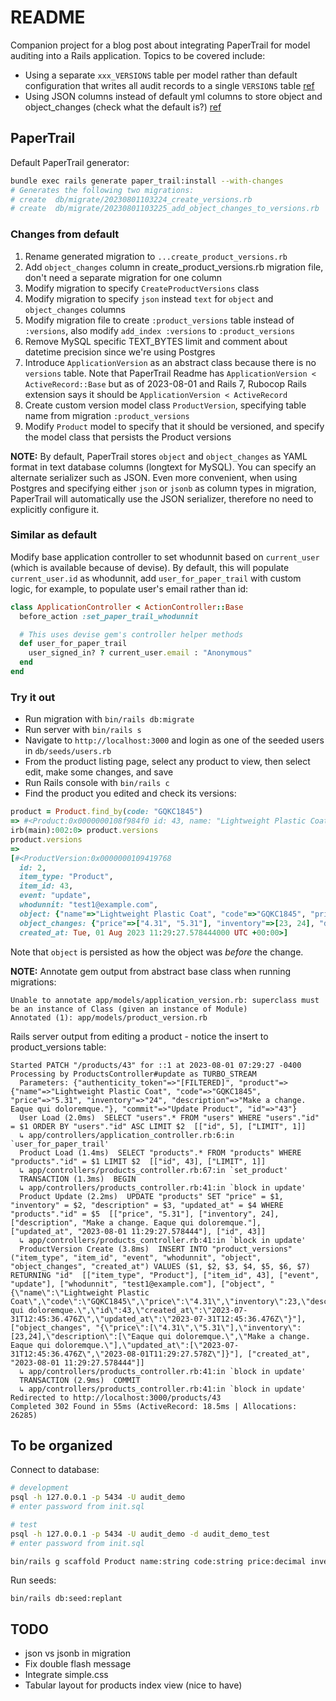 # README

Companion project for a blog post about integrating PaperTrail for model auditing into a Rails application. Topics to be covered include:

* Using a separate `xxx_VERSIONS` table per model rather than default configuration that writes all audit records to a single `VERSIONS` table [ref](https://github.com/paper-trail-gem/paper_trail#6a-custom-version-classes)
* Using JSON columns instead of default yml columns to store object and object_changes (check what the default is?) [ref](https://github.com/paper-trail-gem/paper_trail#6b-custom-serializer)

## PaperTrail

Default PaperTrail generator:

```bash
bundle exec rails generate paper_trail:install --with-changes
# Generates the following two migrations:
# create  db/migrate/20230801103224_create_versions.rb
# create  db/migrate/20230801103225_add_object_changes_to_versions.rb
```

### Changes from default

1. Rename generated migration to `...create_product_versions.rb`
2. Add `object_changes` column in create_product_versions.rb migration file, don't need a separate migration for one column
3. Modify migration to specify `CreateProductVersions` class
4. Modify migration to specify `json` instead `text` for `object` and `object_changes` columns
5. Modify migration file to create `:product_versions` table instead of `:versions`, also modify `add_index :versions` to `:product_versions`
6. Remove MySQL specific TEXT_BYTES limit and comment about datetime precision since we're using Postgres
7. Introduce `ApplicationVersion` as an abstract class because there is no `versions` table. Note that PaperTrail Readme has `ApplicationVersion < ActiveRecord::Base` but as of 2023-08-01 and Rails 7, Rubocop Rails extension says it should be `ApplicationVersion < ActiveRecord`
8. Create custom version model class `ProductVersion`, specifying table name from migration `:product_versions`
9. Modify `Product` model to specify that it should be versioned, and specify the model class that persists the Product versions

**NOTE:** By default, PaperTrail stores `object` and `object_changes` as YAML format in text database columns (longtext for MySQL). You can specify an alternate serializer such as JSON. Even more convenient, when using Postgres and specifying either `json` or `jsonb` as column types in migration, PaperTrail will automatically use the JSON serializer, therefore no need to explicitly configure it.

### Similar as default

Modify base application controller to set whodunnit based on `current_user` (which is available because of devise). By default, this will populate `current_user.id` as whodunnit, add `user_for_paper_trail` with custom logic, for example, to populate user's email rather than id:

```ruby
class ApplicationController < ActionController::Base
  before_action :set_paper_trail_whodunnit

  # This uses devise gem's controller helper methods
  def user_for_paper_trail
    user_signed_in? ? current_user.email : "Anonymous"
  end
end
```

### Try it out

* Run migration with `bin/rails db:migrate`
* Run server with `bin/rails s`
* Navigate to `http://localhost:3000` and login as one of the seeded users in `db/seeds/users.rb`
* From the product listing page, select any product to view, then select edit, make some changes, and save
* Run Rails console with `bin/rails c`
* Find the product you edited and check its versions:
```ruby
product = Product.find_by(code: "GQKC1845")
=> #<Product:0x0000000108f984f0 id: 43, name: "Lightweight Plastic Coat", code: "GQKC1845", price: 0.531e1, inventory: 24, description: "Make a change. Eaque qui doloremque.", created_at: Mon, 31 Jul 2023 12:45:36.476309000 UTC +00:00, updated_at: Tue, 01 Aug 2023 11:29:27.578444000 UTC +00:00>
irb(main):002:0> product.versions
product.versions
=>
[#<ProductVersion:0x0000000109419768
  id: 2,
  item_type: "Product",
  item_id: 43,
  event: "update",
  whodunnit: "test1@example.com",
  object: {"name"=>"Lightweight Plastic Coat", "code"=>"GQKC1845", "price"=>"4.31", "inventory"=>23, "description"=>"Eaque qui doloremque.", "id"=>43, "created_at"=>"2023-07-31T12:45:36.476Z", "updated_at"=>"2023-07-31T12:45:36.476Z"},
  object_changes: {"price"=>["4.31", "5.31"], "inventory"=>[23, 24], "description"=>["Eaque qui doloremque.", "Make a change. Eaque qui doloremque."], "updated_at"=>["2023-07-31T12:45:36.476Z", "2023-08-01T11:29:27.578Z"]},
  created_at: Tue, 01 Aug 2023 11:29:27.578444000 UTC +00:00>]
```

Note that `object` is persisted as how the object was *before* the change.

**NOTE:** Annotate gem output from abstract base class when running migrations:
```
Unable to annotate app/models/application_version.rb: superclass must be an instance of Class (given an instance of Module)
Annotated (1): app/models/product_version.rb
```

Rails server output from editing a product - notice the insert to product_versions table:

```
Started PATCH "/products/43" for ::1 at 2023-08-01 07:29:27 -0400
Processing by ProductsController#update as TURBO_STREAM
  Parameters: {"authenticity_token"=>"[FILTERED]", "product"=>{"name"=>"Lightweight Plastic Coat", "code"=>"GQKC1845", "price"=>"5.31", "inventory"=>"24", "description"=>"Make a change. Eaque qui doloremque."}, "commit"=>"Update Product", "id"=>"43"}
  User Load (2.0ms)  SELECT "users".* FROM "users" WHERE "users"."id" = $1 ORDER BY "users"."id" ASC LIMIT $2  [["id", 5], ["LIMIT", 1]]
  ↳ app/controllers/application_controller.rb:6:in `user_for_paper_trail'
  Product Load (1.4ms)  SELECT "products".* FROM "products" WHERE "products"."id" = $1 LIMIT $2  [["id", 43], ["LIMIT", 1]]
  ↳ app/controllers/products_controller.rb:67:in `set_product'
  TRANSACTION (1.3ms)  BEGIN
  ↳ app/controllers/products_controller.rb:41:in `block in update'
  Product Update (2.2ms)  UPDATE "products" SET "price" = $1, "inventory" = $2, "description" = $3, "updated_at" = $4 WHERE "products"."id" = $5  [["price", "5.31"], ["inventory", 24], ["description", "Make a change. Eaque qui doloremque."], ["updated_at", "2023-08-01 11:29:27.578444"], ["id", 43]]
  ↳ app/controllers/products_controller.rb:41:in `block in update'
  ProductVersion Create (3.8ms)  INSERT INTO "product_versions" ("item_type", "item_id", "event", "whodunnit", "object", "object_changes", "created_at") VALUES ($1, $2, $3, $4, $5, $6, $7) RETURNING "id"  [["item_type", "Product"], ["item_id", 43], ["event", "update"], ["whodunnit", "test1@example.com"], ["object", "{\"name\":\"Lightweight Plastic Coat\",\"code\":\"GQKC1845\",\"price\":\"4.31\",\"inventory\":23,\"description\":\"Eaque qui doloremque.\",\"id\":43,\"created_at\":\"2023-07-31T12:45:36.476Z\",\"updated_at\":\"2023-07-31T12:45:36.476Z\"}"], ["object_changes", "{\"price\":[\"4.31\",\"5.31\"],\"inventory\":[23,24],\"description\":[\"Eaque qui doloremque.\",\"Make a change. Eaque qui doloremque.\"],\"updated_at\":[\"2023-07-31T12:45:36.476Z\",\"2023-08-01T11:29:27.578Z\"]}"], ["created_at", "2023-08-01 11:29:27.578444"]]
  ↳ app/controllers/products_controller.rb:41:in `block in update'
  TRANSACTION (2.9ms)  COMMIT
  ↳ app/controllers/products_controller.rb:41:in `block in update'
Redirected to http://localhost:3000/products/43
Completed 302 Found in 55ms (ActiveRecord: 18.5ms | Allocations: 26285)
```

## To be organized

Connect to database:

```bash
# development
psql -h 127.0.0.1 -p 5434 -U audit_demo
# enter password from init.sql

# test
psql -h 127.0.0.1 -p 5434 -U audit_demo -d audit_demo_test
# enter password from init.sql
```

```bash
bin/rails g scaffold Product name:string code:string price:decimal inventory:integer description:text
```

Run seeds:

```
bin/rails db:seed:replant
```

## TODO

* json vs jsonb in migration
* Fix double flash message
* Integrate simple.css
* Tabular layout for products index view (nice to have)
